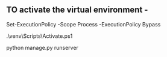 ## TO activate the virtual environment - 

Set-ExecutionPolicy -Scope Process -ExecutionPolicy Bypass

.\venv\Scripts\Activate.ps1

python manage.py runserver